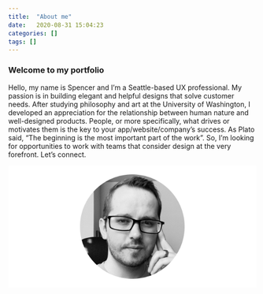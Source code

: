 ```yaml
---
title:  "About me"
date:   2020-08-31 15:04:23 
categories: []
tags: []
---
```


### Welcome to my portfolio

Hello, my name is Spencer and I’m a Seattle-based UX professional. My passion is in building elegant and helpful designs that solve customer needs. After studying philosophy and art at the University of Washington, I developed an appreciation for the relationship between human nature and well-designed products. People, or more specifically, what drives or motivates them is the key to your app/website/company’s success. As Plato said, “The beginning is the most important part of the work”. So, I’m looking for opportunities to work with teams that consider design at the very forefront. Let’s connect.

![myself](/images/aboutme/myself.png)